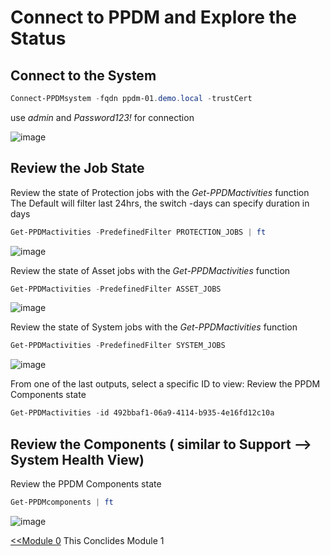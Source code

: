 # Connect to PPDM and Explore the Status


## Connect to the System
```Powershell
Connect-PPDMsystem -fqdn ppdm-01.demo.local -trustCert
```
use *admin* and *Password123!* for connection

![image](https://github.com/dell-democenter/dell-democenter.github.io/assets/8255007/29fc50fe-4b30-459d-9644-7e8f4434b125)



## Review the Job State
Review the state of Protection jobs with the *Get-PPDMactivities* function
The Default will filter last 24hrs, the switch -days can specify duration in days
```Powershell
Get-PPDMactivities -PredefinedFilter PROTECTION_JOBS | ft
```
![image](https://github.com/dell-democenter/dell-democenter.github.io/assets/8255007/113b95a6-97b4-4528-9afe-debbf4329742)

Review the state of Asset jobs with the *Get-PPDMactivities* function
```Powershell
Get-PPDMactivities -PredefinedFilter ASSET_JOBS 
```
![image](https://github.com/dell-democenter/dell-democenter.github.io/assets/8255007/f63f36ca-4f99-4cef-8de4-113f4339ebf4)  

Review the state of System jobs with the *Get-PPDMactivities* function
```Powershell
Get-PPDMactivities -PredefinedFilter SYSTEM_JOBS 
```

![image](https://github.com/dell-democenter/dell-democenter.github.io/assets/8255007/0e276da6-78f1-4615-a645-f1324f46c5e5)


From one of the last outputs, select a specific ID to view:
Review the PPDM Components state
```Powershell
Get-PPDMactivities -id 492bbaf1-06a9-4114-b935-4e16fd12c10a
```

## Review the Components ( similar to Support --> System Health View)
Review the PPDM Components state
```Powershell
Get-PPDMcomponents | ft
```
![image](https://github.com/dell-democenter/dell-democenter.github.io/assets/8255007/486887d7-5d49-4bf4-a000-99274118d5f8)


 [<<Module 0](./Module_0.md) This Conclides Module 1

